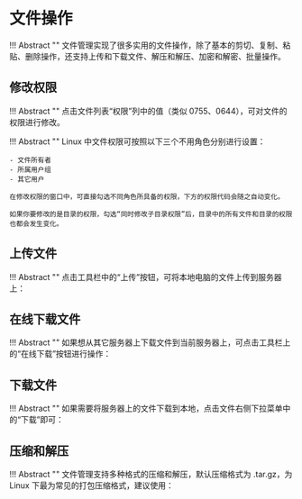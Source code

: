 # 文件操作

!!! Abstract ""
    文件管理实现了很多实用的文件操作，除了基本的剪切、复制、粘贴、删除操作，还支持上传和下载文件、解压和解压、加密和解密、批量操作。

## 修改权限

!!! Abstract ""
    点击文件列表“权限”列中的值（类似 0755、0644），可对文件的权限进行修改。

!!! Abstract ""
    Linux 中文件权限可按照以下三个不用角色分别进行设置：

    - 文件所有者
    - 所属用户组
    - 其它用户

    在修改权限的窗口中，可直接勾选不同角色所具备的权限，下方的权限代码会随之自动变化。

    如果你要修改的是目录的权限，勾选“同时修改子目录权限”后，目录中的所有文件和目录的权限也都会发生变化。

## 上传文件

!!! Abstract ""
    点击工具栏中的“上传”按钮，可将本地电脑的文件上传到服务器上：

## 在线下载文件

!!! Abstract ""
    如果想从其它服务器上下载文件到当前服务器上，可点击工具栏上的“在线下载”按钮进行操作：

## 下载文件

!!! Abstract ""
    如果需要将服务器上的文件下载到本地，点击文件右侧下拉菜单中的“下载”即可：

## 压缩和解压

!!! Abstract ""
    文件管理支持多种格式的压缩和解压，默认压缩格式为 .tar.gz，为 Linux 下最为常见的打包压缩格式，建议使用：
